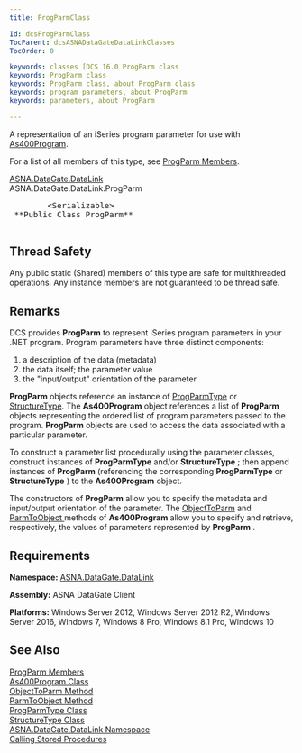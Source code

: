 ```yaml
---
title: ProgParmClass

Id: dcsProgParmClass
TocParent: dcsASNADataGateDataLinkClasses
TocOrder: 0

keywords: classes [DCS 16.0 ProgParm class
keywords: ProgParm class
keywords: ProgParm class, about ProgParm class
keywords: program parameters, about ProgParm
keywords: parameters, about ProgParm

---
```


A representation of an iSeries program parameter for use with [ As400Program](as400program-class.html).

For a list of all members of this type, see [ProgParm Members](prog-parm-members.html).

[ASNA.DataGate.DataLink](datagate-data-link-namespace.html) <br /> ASNA.DataGate.DataLink.<span>ProgParm</span>
<pre class="syntax" >
        <span>&lt;Serializable&gt;</span>
 **Public Class ProgParm** 
      </pre>

## Thread Safety

Any public static (Shared) members of this type are safe for multithreaded operations. Any instance members are not guaranteed to be thread safe.
## Remarks

DCS provides **ProgParm** to represent iSeries program parameters in your .NET program. Program parameters have three distinct components: 

1. a description of the data (metadata)
2. the data itself; the parameter value
3. the "input/output" orientation of the parameter

**ProgParm** objects reference an instance of [ProgParmType](prog-parm-type-class.html) or [StructureType](structure-type-class.html). The **As400Program** object references a list of **ProgParm** objects representing the ordered list of program parameters passed to the program. **ProgParm** objects are used to access the data associated with a particular parameter.

To construct a parameter list procedurally using the parameter classes, construct instances of **ProgParmType** and/or **StructureType** ; then append instances of **ProgParm** (referencing the corresponding **ProgParmType** or **StructureType** ) to the **As400Program** object. 

The constructors of **ProgParm** allow you to specify the metadata and input/output orientation of the parameter. The [ ObjectToParm](as400program-class-object-to_parm-method-main.html) and [ParmToObject ](as400program-class-parm-to_object-method-main.html)methods of **As400Program** allow you to specify and retrieve, respectively, the values of parameters represented by **ProgParm** .
## Requirements

**Namespace:** [ASNA.DataGate.DataLink](datagate-data-link-namespace.html) 

**Assembly:** ASNA DataGate Client

**Platforms:** Windows Server 2012, Windows Server 2012 R2, Windows Server 2016, Windows 7, Windows 8 Pro, Windows 8.1 Pro, Windows 10
## See Also


[ProgParm Members](prog-parm-members.html)
      <br />
[As400Program Class](as400program-class.html)
      <br />
[ObjectToParm Method](as400program-class-object-to_parm-method-main.html)
      <br />
[ParmToObject Method](as400program-class-parm-to_object-method-main.html)
      <br />
[ProgParmType Class](prog-parm-type-class.html)
      <br />
[StructureType Class](structure-type-class.html)
      <br />
[ASNA.DataGate.DataLink Namespace](datagate-data-link-namespace.html)
      <br />
[Calling Stored Procedures](calling-stored-procedures.html)

